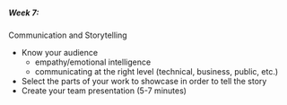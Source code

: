##### Week 7: 
Communication and Storytelling
- Know your audience
    * empathy/emotional intelligence
    * communicating at the right level (technical, business, public, etc.)
- Select the parts of your work to showcase in order to tell the story
- Create your team presentation (5-7 minutes)

